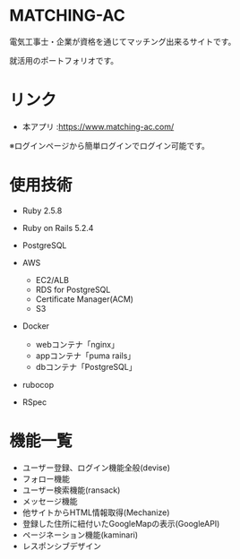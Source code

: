 # MATCHING-AC

電気工事士・企業が資格を通じてマッチング出来るサイトです。

就活用のポートフォリオです。

# リンク

- 本アプリ :https://www.matching-ac.com/

※ログインページから簡単ログインでログイン可能です。

# 使用技術

- Ruby 2.5.8

- Ruby on Rails 5.2.4

- PostgreSQL

- AWS
  - EC2/ALB
  - RDS for PostgreSQL
  - Certificate Manager(ACM)
  - S3

- Docker
  - webコンテナ「nginx」
  - appコンテナ「puma rails」
  - dbコンテナ「PostgreSQL」

- rubocop

- RSpec

# 機能一覧

- ユーザー登録、ログイン機能全般(devise)
- フォロー機能
- ユーザー検索機能(ransack)
- メッセージ機能
- 他サイトからHTML情報取得(Mechanize)
- 登録した住所に紐付いたGoogleMapの表示(GoogleAPI)
- ページネーション機能(kaminari)
- レスポンシブデザイン
